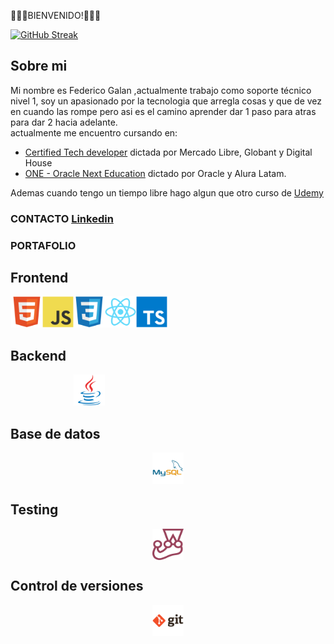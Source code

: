 👋👋👋BIENVENIDO!👋👋👋

[![GitHub Streak](https://streak-stats.demolab.com?user=federico-cloud&border_radius=25&border=000000&background=D0DDD5)](https://git.io/streak-stats)

## Sobre mi
Mi nombre es Federico Galan ,actualmente trabajo como soporte técnico nivel 1, soy un apasionado por la tecnologia que arregla cosas y que de vez en cuando las rompe pero asi es el camino aprender dar 1 paso para atras para dar 2 hacia adelante.  
actualmente me encuentro cursando en:

- [Certified Tech developer](https://www.digitalhouse.com/ar/productos/programacion/certified-tech-developer) dictada por Mercado Libre, Globant y Digital House
- [ONE - Oracle Next Education](https://www.oracle.com/ar/education/oracle-next-education/) dictado por Oracle y Alura Latam.

Ademas cuando tengo un tiempo libre hago algun que otro curso de [Udemy](https://www.udemy.com)

### CONTACTO [Linkedin](https://www.linkedin.com/in/federico-ezequiel-galan/)
### PORTAFOLIO 

## Frontend
<div style='width: 50%; display: inline-block;'>
  <div style='display:flex; align:center; justify-content:center; flex-direction: row;'>
    <img width='50px' src='https://github.com/devicons/devicon/blob/master/icons/html5/html5-original.svg'>
    <img width='50px' src='https://github.com/devicons/devicon/blob/master/icons/javascript/javascript-original.svg'>
    <img width='50px' src='https://github.com/devicons/devicon/blob/master/icons/css3/css3-original.svg'>
    <img width='50px' src='https://github.com/devicons/devicon/blob/master/icons/react/react-original.svg'>
    <img width='50px' src='https://github.com/devicons/devicon/blob/master/icons/typescript/typescript-original.svg'>
  </div>
</div>

## Backend
<div style='width: 50%; display: inline-block;'>
    <div style='display:flex; align:center; justify-content:center; flex-direction: row;'>
        <img width='50px' src='https://github.com/devicons/devicon/blob/master/icons/java/java-original.svg'>
    </div>
</div>

## Base de datos
<div>
  <div style='display:flex; align:center; justify-content:center; flex-direction: row;'>
    <img width='50px' src='https://github.com/devicons/devicon/blob/master/icons/mysql/mysql-original-wordmark.svg'>
  </div>
</div>

## Testing
<div>
  <div style='display:flex; align:center; justify-content:center; flex-direction: row;'>
    <img width='50px' src='https://github.com/devicons/devicon/blob/master/icons/jest/jest-plain.svg'>
  </div>
</div>

## Control de versiones
<div>
  <div style='display:flex; align:center; justify-content:center; flex-direction: row;'>
    <img width='50px' src='https://github.com/devicons/devicon/blob/master/icons/git/git-original-wordmark.svg'>
  </div>
</div>

